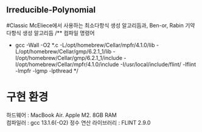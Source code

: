 ## Irreducible-Polynomial

#Classic McEliece에서 사용하는 최소다항식 생성 알고리듬과, Ben-or, Rabin 기약다항식 생성 알고리듬
/** 컴파일 명령어
* gcc -Wall -O2 *.c -L/opt/homebrew/Cellar/mpfr/4.1.0/lib -L/opt/homebrew/Cellar/gmp/6.2.1_1/lib -I/opt/homebrew/Cellar/gmp/6.2.1_1/include -I/opt/homebrew/Cellar/mpfr/4.1.0/include -I/usr/local/include/flint/ -lflint -lmpfr -lgmp -lpthread
*/


# 구현 환경

 하드웨어  : MacBook Air. Apple M2. 8GB RAM  
 컴파일러 : gcc 13.1.6(-O2)
 정수 연산 라이브러리 : FLINT 2.9.0 
